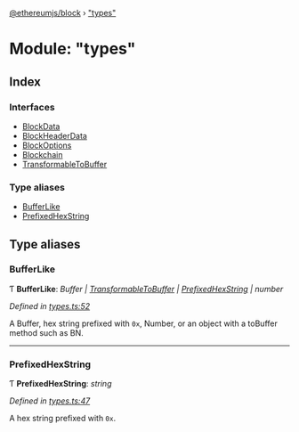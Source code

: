 [@ethereumjs/block](../README.md) › ["types"](_types_.md)

# Module: "types"

## Index

### Interfaces

* [BlockData](../interfaces/_types_.blockdata.md)
* [BlockHeaderData](../interfaces/_types_.blockheaderdata.md)
* [BlockOptions](../interfaces/_types_.blockoptions.md)
* [Blockchain](../interfaces/_types_.blockchain.md)
* [TransformableToBuffer](../interfaces/_types_.transformabletobuffer.md)

### Type aliases

* [BufferLike](_types_.md#bufferlike)
* [PrefixedHexString](_types_.md#prefixedhexstring)

## Type aliases

###  BufferLike

Ƭ **BufferLike**: *Buffer | [TransformableToBuffer](../interfaces/_index_.transformabletobuffer.md) | [PrefixedHexString](_types_.md#prefixedhexstring) | number*

*Defined in [types.ts:52](https://github.com/ethereumjs/ethereumjs-vm/blob/master/packages/block/src/types.ts#L52)*

A Buffer, hex string prefixed with `0x`, Number, or an object with a toBuffer method such as BN.

___

###  PrefixedHexString

Ƭ **PrefixedHexString**: *string*

*Defined in [types.ts:47](https://github.com/ethereumjs/ethereumjs-vm/blob/master/packages/block/src/types.ts#L47)*

A hex string prefixed with `0x`.
